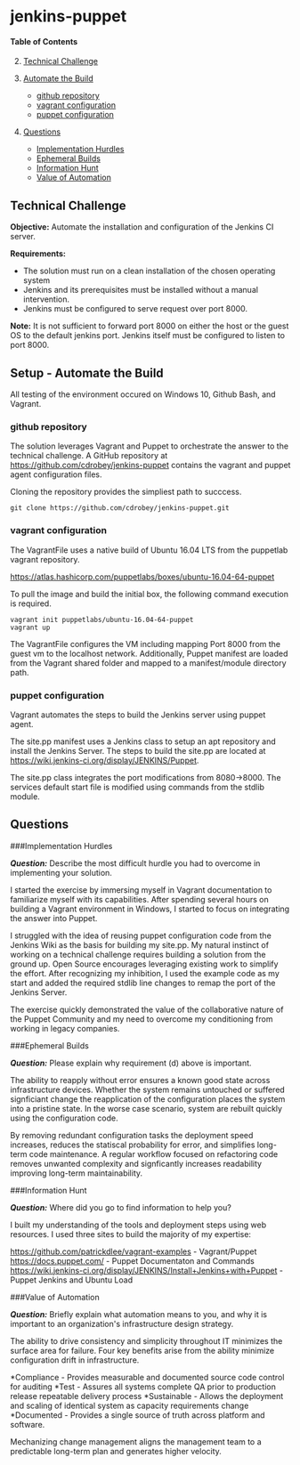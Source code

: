 # jenkins-puppet

#### Table of Contents


2. [Technical Challenge](#technical-challenge)
3. [Automate the Build](#automate-the-build)
    * [github repository](#github-repository)
    * [vagrant configuration](#vagrant-configuration)
    * [puppet configuration](#puppet-configuration)

4. [Questions](#questions)
    * [Implementation Hurdles](#implementation-hurdles)
    * [Ephemeral Builds](#ephemeral-builds)
    * [Information Hunt](#information-hunt)
    * [Value of Automation](#value-of-automation)

## Technical Challenge

**Objective:** Automate the installation and configuration of the Jenkins CI server.

**Requirements:**
* The solution must run on a clean installation of the chosen operating system
* Jenkins and its prerequisites must be installed without a manual intervention.
* Jenkins must be configured to serve request over port 8000.

**Note:** It is not sufficient to forward port 8000 on either the host or the guest OS to the default jenkins port.  Jenkins itself must be configured to listen to port 8000.

## Setup - Automate the Build

All testing of the environment occured on Windows 10, Github Bash, and Vagrant.

### github repository

The solution leverages Vagrant and Puppet to orchestrate the answer to the technical challenge.  A GitHub repository at https://github.com/cdrobey/jenkins-puppet contains the vagrant and puppet agent configuration files.

Cloning the repository provides the simpliest path to succcess.  

```puppet
git clone https://github.com/cdrobey/jenkins-puppet.git
```
### vagrant configuration

The VagrantFile uses a native build of Ubuntu 16.04 LTS from the puppetlab vagrant repository.  


https://atlas.hashicorp.com/puppetlabs/boxes/ubuntu-16.04-64-puppet

To pull the image and build the initial box, the following command execution is required.

```puppet
vagrant init puppetlabs/ubuntu-16.04-64-puppet
vagrant up
```

The VagrantFile configures the VM including mapping Port 8000 from the guest vm to the localhost network.  Additionally, Puppet manifest are loaded from the Vagrant shared folder and mapped to a manifest/module directory path.

### puppet configuration

Vagrant automates the steps to build the Jenkins server using puppet agent.  

The site.pp manifest uses a Jenkins class to setup an apt repository and install the Jenkins Server.  The steps to build the site.pp are located at https://wiki.jenkins-ci.org/display/JENKINS/Puppet.

The site.pp class integrates the port modifications from 8080->8000.  The services default start file is modified using commands from the stdlib module.


## Questions

###Implementation Hurdles

***Question:*** Describe the most difficult hurdle you had to overcome in implementing your solution.

I started the exercise by immersing myself in Vagrant documentation to familiarize myself with its capabilities.  After spending several hours on building a Vagrant environment in Windows, I started to focus on integrating the answer into Puppet.

I struggled with the idea of reusing puppet configuration code from the Jenkins Wiki as the basis for building my site.pp.  My natural instinct of working on a technical challenge requires building a solution from the ground up.  Open Source encourages leveraging existing work to simplify the effort.  After recognizing my inhibition, I used the example code as my start and added the required stdlib line changes to remap the port of the Jenkins Server.

The exercise quickly demonstrated the value of the collaborative nature of the Puppet Community and my need to overcome my conditioning from working in legacy companies. 

###Ephemeral Builds

***Question:*** Please explain why requirement (d) above is important.

The ability to reapply without error ensures a known good state across infrastructure devices.  Whether the system remains untouched or suffered signficiant change the reapplication of the configuration places the system into a pristine state.  In the worse case scenario, system are rebuilt quickly using the configuration code.

By removing redundant configuration tasks the deployment speed increases, reduces the statiscal probability for error, and simplifies long-term code maintenance.  A regular workflow focused on refactoring code removes unwanted complexity and signficantly increases readability improving long-term maintainability. 



###Information Hunt

***Question:*** Where did you go to find information to help you?

I built my understanding of the tools and deployment steps using web resources.  I used three sites to build the majority of my expertise:

https://github.com/patrickdlee/vagrant-examples - Vagrant/Puppet
https://docs.puppet.com/ - Puppet Documentaton and Commands
https://wiki.jenkins-ci.org/display/JENKINS/Install+Jenkins+with+Puppet - Puppet Jenkins and Ubuntu Load

###Value of Automation

***Question:*** Briefly explain what automation means to you, and why it is important to an organization's infrastructure design strategy.


The ability to drive consistency and simplicity throughout IT minimizes the surface area for failure.  Four key benefits arise from the ability minimize configuration drift in infrastructure.  

*Compliance - Provides measurable and documented source code control for auditing
*Test - Assures all systems complete QA prior to production release repeatable delivery process
*Sustainable - Allows the deployment and scaling of identical system as capacity requirements change
*Documented - Provides a single source of truth across platform and software.  

Mechanizing change management aligns the management team to a predictable long-term plan and generates higher velocity.


